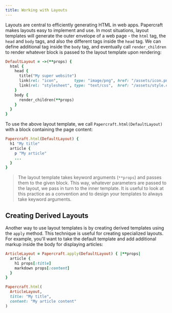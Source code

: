 ```yaml
---
title: Working with Layouts
---
```


Layouts are central to efficiently generating HTML in web apps. Papercraft makes
layouts easy to implement and use. In most situations, layout templates will
generate the outer envelope of a web page - the `html` tag, the `head` and
`body` tags, and also the different tags inside the `head` tag. We can define
additional tag inside the `body` tag, and eventually call `render_children` to
render whatever block is passed to the layout template upon rendering:

```ruby
DefaultLayout = ->(**props) {
  html {
    head {
      title("My super website")
      link(rel: "icon",       type: "image/png", href: "/assets/icon.png")
      link(rel: "stylesheet", type: "text/css",  href: "/assets/style.css")
    }
    body {
      render_children(**props)
    }
  }
}
```

To use the above layout template, we call `Papercraft.html(DefaultLayout)` with
a block containing the page content:

```ruby
Papercraft.html(DefaultLayout) {
  h1 "My title"
  article {
    p "My article"
    ...
  }
}
```

> The layout template takes keyword arguments (`**props`) and passes them to the
> given block. This way, whatever parameters are passed to the layout, we pass
> in turn to the inner template. It is useful to look at this practice as a
> convention and to design your templates to always take keyword arguments.

## Creating Derived Layouts

Another way to use layout templates is by creating derived templates using the
`apply` method. This technique is useful for creating specialized layouts. For
example, you'll want to take the default template and add additional markup
inside the body for displaying articles:

```ruby
ArticleLayout = Papercraft.apply(DefaultLayout) { |**props|
  article {
    h1 props[:title]
    markdown props[:content]
  }
}

Papercraft.html(
  ArticleLayout,
  title: "My title",
  content: "My article content"
)
```
